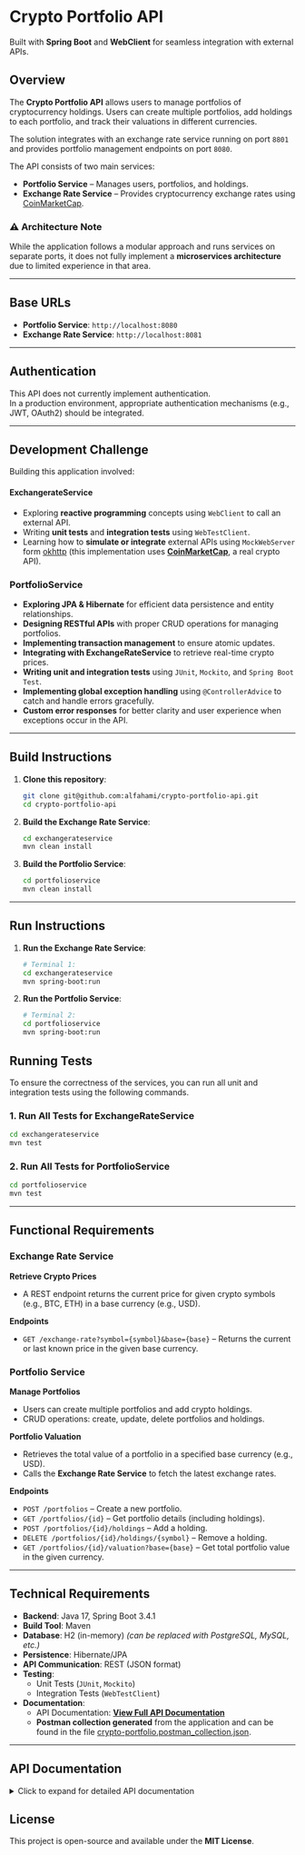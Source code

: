 # Crypto Portfolio API  

Built with **Spring Boot** and **WebClient** for seamless integration with external APIs.  

## Overview  
The **Crypto Portfolio API** allows users to manage portfolios of cryptocurrency holdings. Users can create multiple portfolios, add holdings to each portfolio, and track their valuations in different currencies. 

The solution integrates with an exchange rate service running on port `8801` and provides portfolio management endpoints on port `8080`.

The API consists of two main services:  

- **Portfolio Service** – Manages users, portfolios, and holdings.  
- **Exchange Rate Service** – Provides cryptocurrency exchange rates using [CoinMarketCap](https://coinmarketcap.com/api/documentation/v1/#section/Quick-Start-Guide).  

### ⚠ Architecture Note  
While the application follows a modular approach and runs services on separate ports, it does not fully implement a **microservices architecture** due to limited experience in that area.  

---

## Base URLs  
- **Portfolio Service**: `http://localhost:8080`  
- **Exchange Rate Service**: `http://localhost:8081`  

---

## Authentication  
This API does not currently implement authentication.\
In a production environment, appropriate authentication mechanisms (e.g., JWT, OAuth2) should be integrated.  

---

## Development Challenge  
Building this application involved:

#### ExchangerateService
- Exploring **reactive programming** concepts using `WebClient` to call an external API.  
- Writing **unit tests** and **integration tests** using `WebTestClient`.  
- Learning how to **simulate or integrate** external APIs using `MockWebServer` form [okhttp](https://github.com/square/okhttp) (this implementation uses **[CoinMarketCap](https://coinmarketcap.com/api/documentation/v1/#section/Quick-Start-Guide)**, a real crypto API). 

### **PortfolioService**
- **Exploring JPA & Hibernate** for efficient data persistence and entity relationships.  
- **Designing RESTful APIs** with proper CRUD operations for managing portfolios.  
- **Implementing transaction management** to ensure atomic updates.  
- **Integrating with ExchangeRateService** to retrieve real-time crypto prices.  
- **Writing unit and integration tests** using `JUnit`, `Mockito`, and `Spring Boot Test`.  
- **Implementing global exception handling** using `@ControllerAdvice` to catch and handle errors gracefully.  
- **Custom error responses** for better clarity and user experience when exceptions occur in the API.
---

## Build Instructions  

1. **Clone this repository**:  
   ```bash
   git clone git@github.com:alfahami/crypto-portfolio-api.git
   cd crypto-portfolio-api
   ```

2. **Build the Exchange Rate Service**:  
   ```bash
   cd exchangerateservice
   mvn clean install
   ```

3. **Build the Portfolio Service**:  
   ```bash
   cd portfolioservice
   mvn clean install
   ```
---

## Run Instructions  

1. **Run the Exchange Rate Service**:  
   ```bash
   # Terminal 1:
   cd exchangerateservice
   mvn spring-boot:run
   ```

2. **Run the Portfolio Service**:  
   ```bash
   # Terminal 2:
   cd portfolioservice
   mvn spring-boot:run
   ```

## Running Tests

To ensure the correctness of the services, you can run all unit and integration tests using the following commands.

### 1. Run All Tests for ExchangeRateService
```bash
cd exchangerateservice
mvn test
```

### 2. Run All Tests for PortfolioService
```bash
cd portfolioservice
mvn test
```
---

## Functional Requirements  

### Exchange Rate Service  
**Retrieve Crypto Prices**  
- A REST endpoint returns the current price for given crypto symbols (e.g., BTC, ETH) in a base currency (e.g., USD).   

**Endpoints**  
- `GET /exchange-rate?symbol={symbol}&base={base}` – Returns the current or last known price in the given base currency.  

### Portfolio Service  
**Manage Portfolios**  
- Users can create multiple portfolios and add crypto holdings.  
- CRUD operations: create, update, delete portfolios and holdings.  

**Portfolio Valuation**  
- Retrieves the total value of a portfolio in a specified base currency (e.g., USD).  
- Calls the **Exchange Rate Service** to fetch the latest exchange rates.  

**Endpoints**  
- `POST /portfolios` – Create a new portfolio.  
- `GET /portfolios/{id}` – Get portfolio details (including holdings).  
- `POST /portfolios/{id}/holdings` – Add a holding.  
- `DELETE /portfolios/{id}/holdings/{symbol}` – Remove a holding.  
- `GET /portfolios/{id}/valuation?base={base}` – Get total portfolio value in the given currency.  

---

## Technical Requirements  

- **Backend**: Java 17, Spring Boot 3.4.1  
- **Build Tool**: Maven  
- **Database**: H2 (in-memory) *(can be replaced with PostgreSQL, MySQL, etc.)*  
- **Persistence**: Hibernate/JPA  
- **API Communication**: REST (JSON format)  
- **Testing**:  
  - Unit Tests (`JUnit`, `Mockito`)  
  - Integration Tests (`WebTestClient`)  
- **Documentation**:  
  - API Documentation: **[View Full API Documentation](#api-documentation)**  
  - **Postman collection generated** from the application and can be found in the file [crypto-portfolio.postman_collection.json](./crypto-portfolio.postman_collection.json).

---

## API Documentation  

<details>
  <summary>Click to expand for detailed API documentation</summary>
  

This section provides details endpoints, descriptions, request methods, and sample payloads of the **Crypto Portfolio API** 

### 1. Exchange Rate API

#### 1.1 Get Latest Exchange Rates
**Endpoint:** `GET /exchange-rate/latest`
- Retrieves the latest exchange rates for supported cryptocurrencies.

**Request Example:**
```http
GET http://localhost:8081/exchange-rate/latest
```

#### 1.2 Get Last Price for a Specific Symbol
**Endpoint:** `GET /exchange-rate?symbol={symbol}&base={base}`
- Retrieves the latest exchange rate for a specific cryptocurrency.

**Request Example:**
```http
GET http://localhost:8081/exchange-rate?symbol=BTC&base=MAD
```
---

### 2. User Management

#### 2.1 Create User
**Endpoint:** `POST /users`
- Creates a new user.

**Request Example:**
```json
{
  "firstName": "Tupac",
  "lastName": "Amaru",
  "birthDate": "1992-04-29",
  "profession": "Producer"
}
```
#### 2.2 Retrieve User
**Endpoint:** `GET /users/{userId}`
- Retrieves details of a user by ID.

#### 2.3 Update User
**Endpoint:** `PATCH /users/{userId}`
- Updates user details.

**Request Example:**
```json
{
  "id": "1",
  "lastName": "Shakur",
  "birthDate": "1978-04-29",
  "profession": "King of Rap"
}
```

#### 2.4 Remove User
**Endpoint:** `DELETE /users/{userId}`
- Deletes a user by ID.

#### 2.5 Retrieve All Portfolios for a User
**Endpoint:** `GET /users/{userId}/portfolios/all`
- Fetches all portfolios owned by a user.

---

### 3. Portfolio Management

#### 3.1 Create Portfolio
**Endpoint:** `POST /users/{userId}/portfolios`
- Creates a new portfolio for a user.

**Request Example:**
```json
{
  "name": "Medical Sales Stock"
}
```
#### 3.2 Retrieve Portfolio
**Endpoint:** `GET /users/{userId}/portfolios/{portfolioId}`
- Retrieves portfolio details by ID.

#### 3.3 Update Portfolio
**Endpoint:** `PATCH /users/{userId}/portfolios/{portfolioId}`
- Updates an existing portfolio.

**Request Example:**
```json
{
  "id": 1,
  "name": "Shakur Music Investment"
}
```
#### 3.4 Remove Portfolio
**Endpoint:** `DELETE /users/{userId}/portfolios/{portfolioId}`
- Deletes a portfolio.

#### 3.5 Retrieve All Holdings in a Portfolio
**Endpoint:** `GET /users/{userId}/portfolios/{portfolioId}/holdings/all`
- Lists all holdings in a portfolio.

#### 3.6 Get Portfolio Valuation
**Endpoint:** `GET /users/{userId}/portfolios/{portfolioId}/valuation?base={currency}`
- Returns the total value of a portfolio in the specified base currency.

**Request Example:**
```http
GET http://localhost:8080/users/1/portfolios/1/valuation?base=MAD
```

---

### 4. Holding Management

#### 4.1 Create Holding
**Endpoint:** `POST /users/{userId}/portfolios/{portfolioId}/holdings`
- Adds a cryptocurrency holding to a portfolio.

**Request Example:**
```json
{
  "symbol": "LTC",
  "amount": 15.5
}
```

#### 4.2 Retrieve Holding
**Endpoint:** `GET /users/{userId}/portfolios/{portfolioId}/holdings/{holdingId}`
- Retrieves a specific holding by ID.

#### 4.3 Update Holding
**Endpoint:** `PATCH /users/{userId}/portfolios/{portfolioId}/holdings/{holdingId}`
- Updates a holding.

**Request Example:**
```json
{
  "symbol": "BTC",
  "amount": 345.123
}
```

#### 4.4 Remove Holding
**Endpoint:** `DELETE /users/{userId}/portfolios/{portfolioId}/holdings/{holdingId}`
- Removes a holding from a portfolio.

**Request Example:**
```http
DELETE http://localhost:8080/users/1/portfolios/1/holdings/3
```

---

#### Notes
- All endpoints assume a `localhost` setup. 
- `DELETE` operations do not return a body but should return `204 No Content`.
- `PATCH` allows partial updates.
- Consider adding authentication and validation layers if necessary.

</details>

## License  
This project is open-source and available under the **MIT License**.
